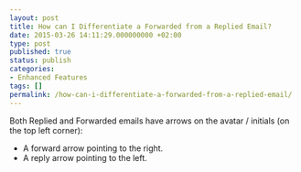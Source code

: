 ```yaml
---
layout: post
title: How can I Differentiate a Forwarded from a Replied Email?
date: 2015-03-26 14:11:29.000000000 +02:00
type: post
published: true
status: publish
categories:
- Enhanced Features
tags: []
permalink: /how-can-i-differentiate-a-forwarded-from-a-replied-email/
---
```


Both Replied and Forwarded emails have arrows on the avatar / initials (on the top left corner):

* A forward arrow pointing to the right.
* A reply arrow pointing to the left.

